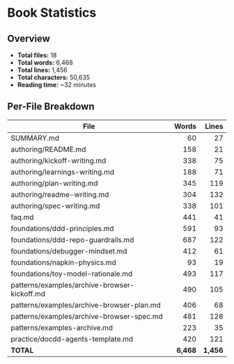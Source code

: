 # Book Statistics

## Overview

- **Total files:** 18
- **Total words:** 6,468
- **Total lines:** 1,456
- **Total characters:** 50,635
- **Reading time:** ~32 minutes

## Per-File Breakdown

| File | Words | Lines |
|------|------:|------:|
| SUMMARY.md | 60 | 27 |
| authoring/README.md | 158 | 21 |
| authoring/kickoff-writing.md | 338 | 75 |
| authoring/learnings-writing.md | 188 | 71 |
| authoring/plan-writing.md | 345 | 119 |
| authoring/readme-writing.md | 304 | 132 |
| authoring/spec-writing.md | 338 | 101 |
| faq.md | 441 | 41 |
| foundations/ddd-principles.md | 591 | 93 |
| foundations/ddd-repo-guardrails.md | 687 | 122 |
| foundations/debugger-mindset.md | 412 | 61 |
| foundations/napkin-physics.md | 93 | 19 |
| foundations/toy-model-rationale.md | 493 | 117 |
| patterns/examples/archive-browser-kickoff.md | 490 | 105 |
| patterns/examples/archive-browser-plan.md | 406 | 68 |
| patterns/examples/archive-browser-spec.md | 481 | 128 |
| patterns/examples-archive.md | 223 | 35 |
| practice/docdd-agents-template.md | 420 | 121 |
| **TOTAL** | **6,468** | **1,456** |
